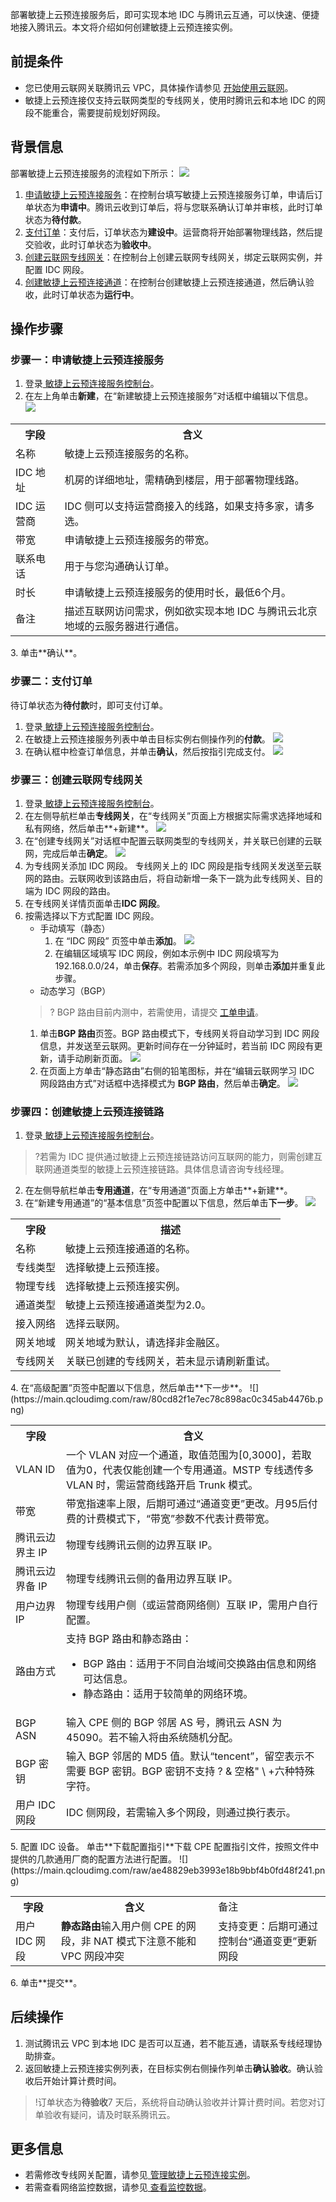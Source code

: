 部署敏捷上云预连接服务后，即可实现本地 IDC 与腾讯云互通，可以快速、便捷地接入腾讯云。本文将介绍如何创建敏捷上云预连接实例。

## 前提条件
- 您已使用云联网关联腾讯云 VPC，具体操作请参见 [开始使用云联网](https://cloud.tencent.com/document/product/877/18768)。
- 敏捷上云预连接仅支持云联网类型的专线网关，使用时腾讯云和本地 IDC 的网段不能重合，需要提前规划好网段。


## 背景信息
部署敏捷上云预连接服务的流程如下所示：
![](https://qcloudimg.tencent-cloud.cn/raw/c384db36ab907ac9ef2de0e56af3627a.png)
1. [申请敏捷上云预连接服务](#buzhou1)：在控制台填写敏捷上云预连接服务订单，申请后订单状态为**申请中**。腾讯云收到订单后，将与您联系确认订单并审核，此时订单状态为**待付款**。
2. [支付订单](#buzhou2)：支付后，订单状态为**建设中**。运营商将开始部署物理线路，然后提交验收，此时订单状态为**验收中**。
3. [创建云联网专线网关](#buzhou3)：在控制台上创建云联网专线网关，绑定云联网实例，并配置 IDC 网段。
4. [创建敏捷上云预连接通道](#buzhou4)：在控制台创建敏捷上云预连接通道，然后确认验收，此时订单状态为**运行中**。

## 操作步骤
### 步骤一：申请敏捷上云预连接服务[](id:buzhou1)
1. 登录[ 敏捷上云预连接服务控制台](https://console.cloud.tencent.com/dc/cas)。
2. 在左上角单击**新建**，在“新建敏捷上云预连接服务”对话框中编辑以下信息。
![](https://main.qcloudimg.com/raw/3ecf0d6d21ce13e6d52a44af6c6e22ab.png)
 <table>
<tr>
<th>字段</th>
<th>含义</th>
</tr>
<tr>
<td>名称</td>
<td>敏捷上云预连接服务的名称。</td>
</tr>
<tr>
<td>IDC 地址</td>
<td>机房的详细地址，需精确到楼层，用于部署物理线路。</td>
</tr>
<tr>
<td>IDC 运营商</td>
<td>IDC 侧可以支持运营商接入的线路，如果支持多家，请多选。</td>
</tr>
<tr>
<td>带宽</td>
<td>申请敏捷上云预连接服务的带宽。</td>
</tr>
<tr>
<td>联系电话</td>
<td>用于与您沟通确认订单。</td>
</tr>
<tr>
<td>时长</td>
<td>申请敏捷上云预连接服务的使用时长，最低6个月。</td>
</tr>
<tr>
<td>备注</td>
<td>描述互联网访问需求，例如欲实现本地 IDC 与腾讯云北京地域的云服务器进行通信。</td>
</tr>
</table>
3. 单击**确认**。

### 步骤二：支付订单[](id:buzhou2)
待订单状态为**待付款**时，即可支付订单。
1. 登录[ 敏捷上云预连接服务控制台](https://console.cloud.tencent.com/dc/cas)。
2. 在敏捷上云预连接服务列表中单击目标实例右侧操作列的**付款**。
![](https://main.qcloudimg.com/raw/e6ca0178696a72d7f17634e593c698b9.png)
3. 在确认框中检查订单信息，并单击**确认**，然后按指引完成支付。
![](https://main.qcloudimg.com/raw/732840e1210e9dcbc9da783c0c04316d.png)

### 步骤三：创建云联网专线网关[](id:buzhou3)
1. 登录[ 敏捷上云预连接服务控制台](https://console.cloud.tencent.com/dc/cas)。
2. 在左侧导航栏单击**专线网关**，在“专线网关”页面上方根据实际需求选择地域和私有网络，然后单击**+新建**。
![](https://main.qcloudimg.com/raw/2aa5331311fe87111b438c8ae39c3f61.png)
3. 在“创建专线网关”对话框中配置云联网类型的专线网关，并关联已创建的云联网，完成后单击**确定**。
![](https://main.qcloudimg.com/raw/d4ba3632631973c80c7b221d49053c9e.png)
4. 为专线网关添加 IDC 网段。
专线网关上的 IDC 网段是指专线网关发送至云联网的路由。云联网收到该路由后，将自动新增一条下一跳为此专线网关、目的端为 IDC 网段的路由。
 1. 在专线网关详情页面单击**IDC 网段**。
 2. 按需选择以下方式配置 IDC 网段。
    - 手动填写（静态）
       1. 在 “IDC 网段” 页签中单击**添加**。
![](https://main.qcloudimg.com/raw/4d576e5b08e2b95d09e385c48c685b0c.png)
       2. 在编辑区域填写 IDC 网段，例如本示例中 IDC 网段填写为192.168.0.0/24，单击**保存**。若需添加多个网段，则单击**添加**并重复此步骤。
    - 动态学习（BGP）
     >? BGP 路由目前内测中，若需使用，请提交 [工单申请](https://console.cloud.tencent.com/workorder/category)。
     >
       1. 单击**BGP 路由**页签。BGP 路由模式下，专线网关将自动学习到 IDC 网段信息，并发送至云联网。更新时间存在一分钟延时，若当前 IDC 网段有更新，请手动刷新页面。
![](https://main.qcloudimg.com/raw/4624f7a57f445aada17e35dcc1cd4da6.png)
       2. 在页面上方单击“静态路由”右侧的铅笔图标，并在“编辑云联网学习 IDC 网段路由方式”对话框中选择模式为 **BGP 路由**，然后单击**确定**。
![](https://main.qcloudimg.com/raw/d5a089641089c2421939aac7194e8570.png)


### 步骤四：创建敏捷上云预连接链路[](id:buzhou4)
1. 登录[ 敏捷上云预连接服务控制台](https://console.cloud.tencent.com/dc/cas)。
>?若需为 IDC 提供通过敏捷上云预连接链路访问互联网的能力，则需创建互联网通道类型的敏捷上云预连接链路。具体信息请咨询专线经理。
>
2. 在左侧导航栏单击**专用通道**，在“专用通道”页面上方单击**+新建**。
3. 在“新建专用通道”的“基本信息”页签中配置以下信息，然后单击**下一步**。
![](https://main.qcloudimg.com/raw/34898560b6afa1919f2847b6ee91c1d2.png)
<table>
<tr>
<th>字段</th>
<th>描述</th>
</tr>
<tr>
<td>名称</td>
<td>敏捷上云预连接通道的名称。</td>
</tr>
<tr>
<td>专线类型</td>
<td>选择敏捷上云预连接。</td>
</tr>
<tr>
<td>物理专线</td>
<td>选择敏捷上云预连接实例。</td>
</tr>
<tr>
<td>通道类型</td>
<td>敏捷上云预连接通道类型为2.0。</td>
</tr>
<tr>
<td>接入网络</td>
<td>选择云联网。</td>
</tr>
<tr>
<td>网关地域</td>
<td>网关地域为默认，请选择非金融区。</td>
</tr>
<tr>
<td>专线网关</td>
<td>关联已创建的专线网关，若未显示请刷新重试。</td>
</tr>
</table>
4. 在“高级配置”页签中配置以下信息，然后单击**下一步**。
![](https://main.qcloudimg.com/raw/80cd82f1e7ec78c898ac0c345ab4476b.png)
<table>
<tr>
<th>字段</th>
<th>含义</th>
</tr>
<tr>
<td>VLAN ID</td>
<td>一个 VLAN 对应一个通道，取值范围为[0,3000]，若取值为0，代表仅能创建一个专用通道。MSTP 专线透传多 VLAN 时，需运营商线路开启 Trunk 模式。</td>
</tr>
<tr>
<td>带宽</td>
<td>带宽指速率上限，后期可通过“通道变更”更改。月95后付费的计费模式下，“带宽”参数不代表计费带宽。</td>
</tr>
<tr>
<td>腾讯云边界主 IP</td>
<td>物理专线腾讯云侧的边界互联 IP。</td>
</tr>
<tr>
<td>腾讯云边界备 IP</td>
<td>物理专线腾讯云侧的备用边界互联 IP。</td>
</tr>
<tr>
<td>用户边界 IP</td>
<td>物理专线用户侧（或运营商网络侧）互联 IP，需用户自行配置。</td>
</tr>
<tr>
<td>路由方式</td>
<td>支持 BGP 路由和静态路由：<ul><li>BGP 路由：适用于不同自治域间交换路由信息和网络可达信息。</li><li>静态路由：适用于较简单的网络环境。</li></ul></td>
</tr>
<tr>
<td>BGP ASN</td>
<td>输入 CPE 侧的 BGP 邻居 AS 号，腾讯云 ASN 为 45090。若不输入将由系统随机分配。</td>
</tr>
<tr>
<td>BGP 密钥</td>
<td>输入 BGP 邻居的 MD5 值。默认“tencent”，留空表示不需要 BGP 密钥。BGP 密钥不支持 ? & 空格" \ +六种特殊字符。</td>
</tr>
<tr>
<td>用户 IDC 网段</td>
<td>IDC 侧网段，若需输入多个网段，则通过换行表示。</td>
</tr>
</table>
5. 配置 IDC 设备。
单击**下载配置指引**下载 CPE 配置指引文件，按照文件中提供的几款通用厂商的配置方法进行配置。
![](https://main.qcloudimg.com/raw/ae48829eb3993e18b9bbf4b0fd48f241.png)
<table>
<tr>
<th>字段</th>
<th>含义</th>
<td>备注</td>
<tr>
<td>用户 IDC 网段</td>
<td><b>静态路由</b>输入用户侧 CPE 的网段，非 NAT 模式下注意不能和 VPC 网段冲突</td>
<td>支持变更：后期可通过控制台“通道变更”更新网段</td>
</tr>
<tr>
</table>
6. 单击**提交**。
 

## 后续操作
1. 测试腾讯云 VPC 到本地 IDC 是否可以互通，若不能互通，请联系专线经理协助排查。
2. 返回敏捷上云预连接实例列表，在目标实例右侧操作列单击**确认验收**。确认验收后开始计算计费时间。
>!订单状态为**待验收**7 天后，系统将自动确认验收并计算计费时间。若您对订单验收有疑问，请及时联系腾讯云。
>

## 更多信息
- 若需修改专线网关配置，请参见[ 管理敏捷上云预连接实例](https://cloud.tencent.com/document/product/216/53573)。
- 若需查看网络监控数据，请参见[ 查看监控数据](https://cloud.tencent.com/document/product/216/53574)。
